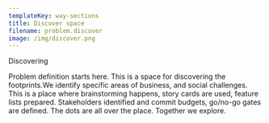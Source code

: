 ```yaml
---
templateKey: way-sections
title: Discover space
filename: problem.discover
image: /img/discover.png
---
```


Discovering

Problem definition starts here. This is a space for discovering the footprints.We identify specific areas of business, and social challenges. This is a place where brainstorming happens, story cards are used, feature lists prepared. Stakeholders identified and commit budgets, go/no-go gates are defined. The dots are all over the place. Together we explore.
